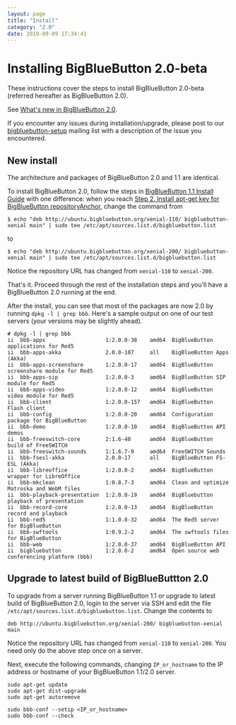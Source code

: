 ```yaml
---
layout: page
title: "Install"
category: "2.0"
date: 2019-09-09 17:34:41
---
```


# Installing BigBlueButton 2.0-beta

These instructions cover the steps to install BigBlueButton 2.0-beta (referred hereafter as BigBlueButton 2.0).

See [What's new in BigBlueButton 2.0](/2.0/20overview.html).

If you encounter any issues during installation/upgrade, please post to our [bigbluebutton-setup](https://groups.google.com/forum/#!forum/bigbluebutton-setup) mailing list with a description of the issue you encountered.


## New install

The architecture and packages of BigBlueButton 2.0 and 1.1 are identical. 

To install BigBlueButton 2.0, follow the steps in [BigBlueButton 1.1 Install Guide](/install/install.html) with one difference: when you reach [Step 2. Install apt-get key for BigBlueButton repositoryAnchor](/install/install.html#install-apt-get-key-for-bigbluebutton-repository), change the command from

~~~
$ echo "deb http://ubuntu.bigbluebutton.org/xenial-110/ bigbluebutton-xenial main" | sudo tee /etc/apt/sources.list.d/bigbluebutton.list
~~~

to

~~~
$ echo "deb http://ubuntu.bigbluebutton.org/xenial-200/ bigbluebutton-xenial main" | sudo tee /etc/apt/sources.list.d/bigbluebutton.list
~~~

Notice the repository URL has changed from `xenial-110` to `xenial-200`.

That's it.  Proceed through the rest of the installation steps and you'll have a BigBlueButton 2.0 running at the end.  

After the install, you can see that most of the packages are now 2.0 by running `dpkg -l | grep bbb`.  Here's a sample output on one of our test servers (your versions may be slightly ahead).

~~~
# dpkg -l | grep bbb
ii  bbb-apps                   1:2.0.0-38    amd64  BigBlueButton applications for Red5
ii  bbb-apps-akka              2.0.0-107     all    BigBlueButton Apps (Akka)
ii  bbb-apps-screenshare       1:2.0.0-17    amd64  BigBlueButton screenshare module for Red5
ii  bbb-apps-sip               1:2.0.0-3     amd64  BigBlueButton SIP module for Red5
ii  bbb-apps-video             1:2.0.0-12    amd64  BigBlueButton video module for Red5
ii  bbb-client                 1:2.0.0-157   amd64  BigBlueButton Flash client
ii  bbb-config                 1:2.0.0-20    amd64  Configuration package for BigBlueButton
ii  bbb-demo                   1:2.0.0-10    amd64  BigBlueButton API demos
ii  bbb-freeswitch-core        2:1.6-40      amd64  BigBlueButton build of FreeSWITCH
ii  bbb-freeswitch-sounds      1:1.6.7-9     amd64  FreeSWITCH Sounds
ii  bbb-fsesl-akka             2.0.0-17      all    BigBlueButton FS-ESL (Akka)
ii  bbb-libreoffice            1:2.0.0-2     amd64  BigBlueButton wrapper for LibreOffice
ii  bbb-mkclean                1:0.8.7-3     amd64  Clean and optimize Matroska and WebM files
ii  bbb-playback-presentation  1:2.0.0-19    amd64  BigBluebutton playback of presentation
ii  bbb-record-core            1:2.0.0-13    amd64  BigBlueButton record and playback
ii  bbb-red5                   1:1.0.8-32    amd64  The Red5 server for BigBlueButton
ii  bbb-swftools               1:0.9.2-2     amd64  The swftools files for BigBlueButton
ii  bbb-web                    1:2.0.0-37    amd64  BigBlueButton API
ii  bigbluebutton              1:2.0.0-2     amd64  Open source web conferencing platform (bbb)
~~~


## Upgrade to latest build of BigBlueButtton 2.0

To upgrade from a server running BigBlueButton 1.1 or upgrade to latest build of BigBlueButton 2.0, login to the server via SSH and edit the file `/etc/apt/sources.list.d/bigbluebutton.list`.  Change the contents to

~~~
deb http://ubuntu.bigbluebutton.org/xenial-200/ bigbluebutton-xenial main
~~~

Notice the repository URL has changed from `xenial-110` to `xenial-200`.  You need only do the above step once on a server.

Next, execute the following commands, changing `IP_or_hostname` to the IP address or hostname of your BigBlueButton 1.1/2.0 server.

~~~
sudo apt-get update
sudo apt-get dist-upgrade
sudo apt-get autoremove

sudo bbb-conf --setip <IP_or_hostname>
sudo bbb-conf --check
~~~


